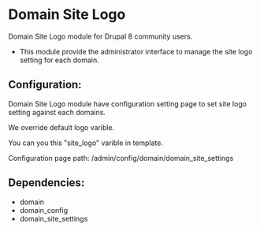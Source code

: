 Domain Site Logo
====================

Domain Site Logo module for Drupal 8 community users.

* This module provide the administrator interface
to manage the site logo setting for each domain.

Configuration:
--------------
Domain Site Logo module have configuration setting page
to set site logo setting against each domains.

We override default logo varible.

You can you this "site_logo" varible in template.

Configuration page path:
/admin/config/domain/domain_site_settings

Dependencies:
-------------
- domain
- domain_config
- domain_site_settings
